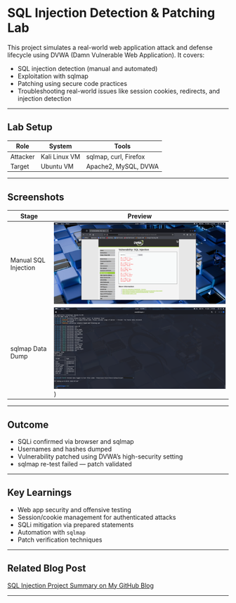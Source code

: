 # SQL Injection Detection & Patching Lab

This project simulates a real-world web application attack and defense lifecycle using DVWA (Damn Vulnerable Web Application). It covers:

- SQL injection detection (manual and automated)
- Exploitation with sqlmap
- Patching using secure code practices
- Troubleshooting real-world issues like session cookies, redirects, and injection detection

---

## Lab Setup

| Role      | System        | Tools                     |
|-----------|---------------|---------------------------|
| Attacker  | Kali Linux VM | sqlmap, curl, Firefox     |
| Target    | Ubuntu VM     | Apache2, MySQL, DVWA      |

---

## Screenshots

| Stage | Preview |
|-------|---------|
| Manual SQL Injection | ![Login Bypass Screenshot](assets\login_bypass.png.png) |
| sqlmap Data Dump | ![sqlmap output](assets\sqlmap-output.png.png)) |

---

## Outcome

- SQLi confirmed via browser and sqlmap
- Usernames and hashes dumped
- Vulnerability patched using DVWA’s high-security setting
- sqlmap re-test failed — patch validated

---

## Key Learnings

- Web app security and offensive testing
- Session/cookie management for authenticated attacks
- SQLi mitigation via prepared statements
- Automation with `sqlmap`
- Patch verification techniques

---

## Related Blog Post

[SQL Injection Project Summary on My GitHub Blog](https://JohnSeanson.github.io/sql-injection-project/)

---
